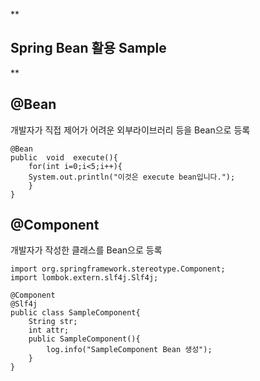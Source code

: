 **

## Spring Bean 활용 Sample

**
## @Bean
개발자가 직접 제어가 어려운 외부라이브러리 등을 Bean으로 등록

    @Bean
    public  void  execute(){
	    for(int i=0;i<5;i++){
		System.out.println("이것은 execute bean입니다.");
		}
    }
    

## @Component
개발자가 작성한 클래스를 Bean으로 등록

    import org.springframework.stereotype.Component;
	import lombok.extern.slf4j.Slf4j;
	
    @Component
    @Slf4j
    public class SampleComponent{
	    String str;
	    int attr;
	    public SampleComponent(){
		    log.info("SampleComponent Bean 생성");
	    }
    }

    

